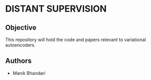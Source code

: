 # DISTANT SUPERVISION

## Objective

This repository will hold the code and papers relevant to variational autoencoders. 

## Authors

* Manik Bhandari
